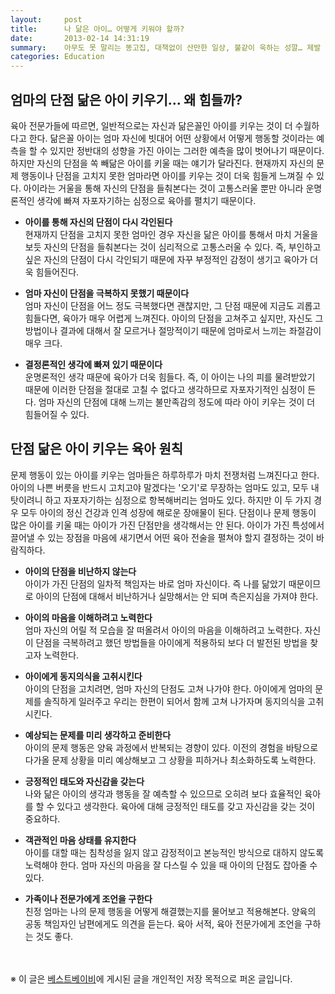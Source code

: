 ```yaml
---
layout:     post
title:      나 닮은 아이… 어떻게 키워야 할까?
date:       2013-02-14 14:31:19
summary:    아무도 못 말리는 똥고집, 대책없이 산만한 일상, 불같이 욱하는 성깔… 제발 이것만은 닮지 않았으면 하는 부모의 바람과는 달리 아이들은 단점이나 문제 행동까지 닮는다. 아는 만큼 보인다고 자신과 닮은꼴인 아이를 잘 키울 수 있을 것 같은데 오히려 더 어렵다는 엄마들이 의외로 많다. 엄마의 단점을 쏙 빼닮은 아이 제대로 키우는 해법을 찾아보자.
categories: Education
---
```



## 엄마의 단점 닮은 아이 키우기… 왜 힘들까?

육아 전문가들에 따르면, 일반적으로는 자신과 닮은꼴인 아이를 키우는 것이 더 수월하다고 한다. 닮은꼴 아이는 엄마 자신에 빗대어 어떤 상황에서 어떻게 행동할 것이라는 예측을 할 수 있지만 정반대의 성향을 가진 아이는 그러한 예측을 많이 벗어나기 때문이다. 하지만 자신의 단점을 쏙 빼닮은 아이를 키울 때는 얘기가 달라진다. 현재까지 자신의 문제 행동이나 단점을 고치지 못한 엄마라면 아이를 키우는 것이 더욱 힘들게 느껴질 수 있다. 아이라는 거울을 통해 자신의 단점을 들춰본다는 것이 고통스러울 뿐만 아니라 운명론적인 생각에 빠져 자포자기하는 심정으로 육아를 펼치기 때문이다.

* **아이를 통해 자신의 단점이 다시 각인된다**        
현재까지 단점을 고치지 못한 엄마인 경우 자신을 닮은 아이를 통해서 마치 거울을 보듯 자신의 단점을 들춰본다는 것이 심리적으로 고통스러울 수 있다. 즉, 부인하고 싶은 자신의 단점이 다시 각인되기 때문에 자꾸 부정적인 감정이 생기고 육아가 더욱 힘들어진다.

* **엄마 자신이 단점을 극복하지 못했기 때문이다**        
엄마 자신이 단점을 어느 정도 극복했다면 괜찮지만, 그 단점 때문에 지금도 괴롭고 힘들다면, 육아가 매우 어렵게 느껴진다. 아이의 단점을 고쳐주고 싶지만, 자신도 그 방법이나 결과에 대해서 잘 모르거나 절망적이기 때문에 엄마로서 느끼는 좌절감이 매우 크다.

* **결정론적인 생각에 빠져 있기 때문이다**        
운명론적인 생각 때문에 육아가 더욱 힘들다. 즉, 이 아이는 나의 피를 물려받았기 때문에 이러한 단점을 절대로 고칠 수 없다고 생각하므로 자포자기적인 심정이 든다. 엄마 자신의 단점에 대해 느끼는 불만족감의 정도에 따라 아이 키우는 것이 더 힘들어질 수 있다.



## 단점 닮은 아이 키우는 육아 원칙

문제 행동이 있는 아이를 키우는 엄마들은 하루하루가 마치 전쟁처럼 느껴진다고 한다. 아이의 나쁜 버릇을 반드시 고치고야 말겠다는 '오기'로 무장하는 엄마도 있고, 모두 내 탓이려니 하고 자포자기하는 심정으로 항복해버리는 엄마도 있다. 하지만 이 두 가지 경우 모두 아이의 정신 건강과 인격 성장에 해로운 장애물이 된다. 단점이나 문제 행동이 많은 아이를 키울 때는 아이가 가진 단점만을 생각해서는 안 된다. 아이가 가진 특성에서 끌어낼 수 있는 장점을 마음에 새기면서 어떤 육아 전술을 펼쳐야 할지 결정하는 것이 바람직하다.

* **아이의 단점을 비난하지 않는다**        
아이가 가진 단점의 일차적 책임자는 바로 엄마 자신이다. 즉 나를 닮았기 때문이므로 아이의 단점에 대해서 비난하거나 실망해서는 안 되며 측은지심을 가져야 한다.

* **아이의 마음을 이해하려고 노력한다**        
엄마 자신의 어릴 적 모습을 잘 떠올려서 아이의 마음을 이해하려고 노력한다. 자신이 단점을 극복하려고 했던 방법들을 아이에게 적용하되 보다 더 발전된 방법을 찾고자 노력한다.

* **아이에게 동지의식을 고취시킨다**        
아이의 단점을 고치려면, 엄마 자신의 단점도 고쳐 나가야 한다. 아이에게 엄마의 문제를 솔직하게 일러주고 우리는 한편이 되어서 함께 고쳐 나가자며 동지의식을 고취시킨다.

* **예상되는 문제를 미리 생각하고 준비한다**        
아이의 문제 행동은 양육 과정에서 반복되는 경향이 있다. 이전의 경험을 바탕으로 다가올 문제 상황을 미리 예상해보고 그 상황을 피하거나 최소화하도록 노력한다.

* **긍정적인 태도와 자신감을 갖는다**        
나와 닮은 아이의 생각과 행동을 잘 예측할 수 있으므로 오히려 보다 효율적인 육아를 할 수 있다고 생각한다. 육아에 대해 긍정적인 태도를 갖고 자신감을 갖는 것이 중요하다.

* **객관적인 마음 상태를 유지한다**        
아이를 대할 때는 침착성을 잃지 않고 감정적이고 본능적인 방식으로 대하지 않도록 노력해야 한다. 엄마 자신의 마음을 잘 다스릴 수 있을 때 아이의 단점도 잡아줄 수 있다.

* **가족이나 전문가에게 조언을 구한다**        
친정 엄마는 나의 문제 행동을 어떻게 해결했는지를 물어보고 적용해본다. 양육의 공동 책임자인 남편에게도 의견을 듣는다. 육아 서적, 육아 전문가에게 조언을 구하는 것도 좋다.


<br /><br />
※ 이 글은 [베스트베이비](http://www.ibestbaby.co.kr)에 게시된 글을 개인적인 저장 목적으로 퍼온 글입니다.